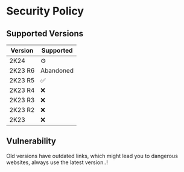 # Security Policy

## Supported Versions

| Version   | Supported          |
| --------- | ------------------ |
| 2K24     |  ⚙️              |
| 2K23 R6   | Abandoned                 |
| 2K23 R5   | :white_check_mark: |
| 2K23 R4   | :x:                |
| 2K23 R3   | :x:                |
| 2K23 R2   | :x:                |
| 2K23      | :x:                |

## Vulnerability

Old versions have outdated links, which might lead you to dangerous websites, always use the latest version..!